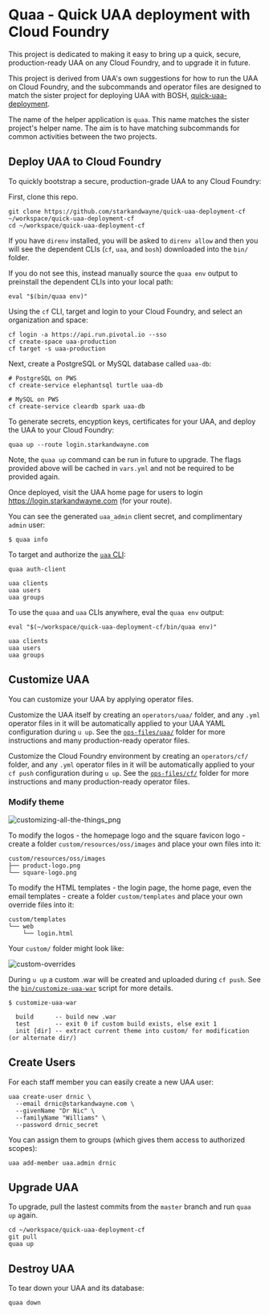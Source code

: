 # Quaa - Quick UAA deployment with Cloud Foundry

This project is dedicated to making it easy to bring up a quick, secure, production-ready UAA on any Cloud Foundry, and to upgrade it in future.

This project is derived from UAA's own suggestions for how to run the UAA on Cloud Foundry, and the subcommands and operator files are designed to match the sister project for deploying UAA with BOSH, [quick-uaa-deployment](https://github.com/starkandwayne/quick-uaa-deployment).

The name of the helper application is `quaa`. This name matches the sister project's helper name. The aim is to have matching subcommands for common activities between the two projects.

## Deploy UAA to Cloud Foundry

To quickly bootstrap a secure, production-grade UAA to any Cloud Foundry:

First, clone this repo.

```plain
git clone https://github.com/starkandwayne/quick-uaa-deployment-cf ~/workspace/quick-uaa-deployment-cf
cd ~/workspace/quick-uaa-deployment-cf
```

If you have `direnv` installed, you will be asked to `direnv allow` and then you will see the dependent CLIs (`cf`, `uaa`, and `bosh`) downloaded into the `bin/` folder.

If you do not see this, instead manually source the `quaa env` output to preinstall the dependent CLIs into your local path:

```plain
eval "$(bin/quaa env)"
```

Using the `cf` CLI, target and login to your Cloud Foundry, and select an organization and space:

```plain
cf login -a https://api.run.pivotal.io --sso
cf create-space uaa-production
cf target -s uaa-production
```

Next, create a PostgreSQL or MySQL database called `uaa-db`:

```plain
# PostgreSQL on PWS
cf create-service elephantsql turtle uaa-db

# MySQL on PWS
cf create-service cleardb spark uaa-db
```

To generate secrets, encyption keys, certificates for your UAA, and deploy the UAA to your Cloud Foundry:

```plain
quaa up --route login.starkandwayne.com
```

Note, the `quaa up` command can be run in future to upgrade. The flags provided above will be cached in `vars.yml` and not be required to be provided again.

Once deployed, visit the UAA home page for users to login https://login.starkandwayne.com (for your route).

You can see the generated `uaa_admin` client secret, and complimentary `admin` user:

```plain
$ quaa info
```

To target and authorize the [`uaa` CLI](https://github.com/cloudfoundry-incubator/uaa-cli):

```plain
quaa auth-client

uaa clients
uaa users
uaa groups
```

To use the `quaa` and `uaa` CLIs anywhere, eval the `quaa env` output:

```plain
eval "$(~/workspace/quick-uaa-deployment-cf/bin/quaa env)"

uaa clients
uaa users
uaa groups
```

## Customize UAA

You can customize your UAA by applying operator files.

Customize the UAA itself by creating an `operators/uaa/` folder, and any `.yml` operator files in it will be automatically applied to your UAA YAML configuration during `u up`. See the [`ops-files/uaa/`](ops-files/uaa/) folder for more instructions and many production-ready operator files.

Customize the Cloud Foundry environment by creating an `operators/cf/` folder, and any `.yml` operator files in it will be automatically applied to your `cf push` configuration during `u up`. See the [`ops-files/cf/`](ops-files/cf/) folder for more instructions and many production-ready operator files.

### Modify theme

![customizing-all-the-things_png](docs/images/customizing-all-the-things_png.png)

To modify the logos - the homepage logo and the square favicon logo - create a folder `custom/resources/oss/images` and place your own files into it:

```plain
custom/resources/oss/images
├── product-logo.png
└── square-logo.png
```

To modify the HTML templates - the login page, the home page, even the email templates - create a folder `custom/templates` and place your own override files into it:

```plain
custom/templates
└── web
    └── login.html
```

Your `custom/` folder might look like:

![custom-overrides](docs/images/custom-overrides.png)

During `u up` a custom .war will be created and uploaded during `cf push`. See the [`bin/customize-uaa-war`](bin/customize-uaa-war) script for more details.

```plain
$ customize-uaa-war

  build      -- build new .war
  test       -- exit 0 if custom build exists, else exit 1
  init [dir] -- extract current theme into custom/ for modification (or alternate dir/)
```

## Create Users

For each staff member you can easily create a new UAA user:

```plain
uaa create-user drnic \
  --email drnic@starkandwayne.com \
  --givenName "Dr Nic" \
  --familyName "Williams" \
  --password drnic_secret
```

You can assign them to groups (which gives them access to authorized scopes):

```plain
uaa add-member uaa.admin drnic
```

## Upgrade UAA

To upgrade, pull the lastest commits from the `master` branch and run `quaa up` again.

```plain
cd ~/workspace/quick-uaa-deployment-cf
git pull
quaa up
```

## Destroy UAA

To tear down your UAA and its database:

```plain
quaa down
```
